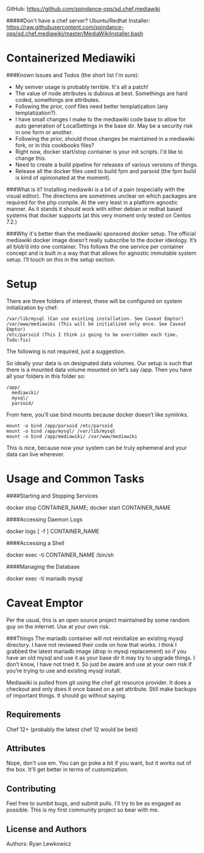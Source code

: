 GitHub: https://github.com/spindance-ops/sd.chef.mediawiki

#####Don't have a chef server? Ubuntu/Redhat Installer: https://raw.githubusercontent.com/spindance-ops/sd.chef.mediawiki/master/MediaWikiInstaller.bash

Containerized Mediawiki 
=======================
###Known Issues and Todos (the short list I'm sure):
* My semver usage is probably terrible. It's all a patch! 
* The value of node attributes is dubious at best. Somethings are hard coded, somethings are attributes. 
* Following the prior, conf files need better templatization (any templatization?). 
* I have small changes I make to the mediawiki code base to allow for auto generation of LocalSettings in the base dir. May be a security risk in one form or another. 
* Following the prior, should those changes be maintained in a mediawiki fork, or in this cookbooks files?
* Right now, docker start/stop container is your init scripts. I'd like to change this. 
* Need to create a build pipeline for releases of various versions of things. 
* Release all the docker files used to build fpm and parsoid (the fpm build is kind of opinionated at the moment). 


###What is it? 
Installing mediawiki is a bit of a pain (especially with the visual editor). The directions are sometimes unclear on which packages are required for the php compile. At the very least in a platform agnostic manner. As it stands it should work with either debian or redhat based systems that docker supports (at this very moment only tested on Centos 7.2.)

###Why it's better than the mediawiki sponsored docker setup. 
The official mediawiki docker image doesn’t really subscribe to the docker ideology. It’s all blob’d into one container. This follows the one service per container concept and is built in a way that that allows for agnostic immutable system setup. I’ll touch on this in the setup section.

Setup
=======================
There are three folders of interest, these will be configured on system initialization by chef:

```
/var/lib/mysql (Can use existing installation. See Caveat Emptor)
/var/www/mediawiki (This will be initialized only once. See Caveat Emptor)
/etc/parsoid (This I think is going to be overridden each time. Todo:fix)
```

The following is not required, just a suggestion.

So ideally your data is on designated data volumes. Our setup is such that there is a mounted data volume mounted on let’s say /app. Then you have all your folders in this folder so:

```
/app/
  mediawiki/
  mysql/
  parsoid/
```

From here, you’ll use bind mounts because docker doesn’t like symlinks. 

```
mount -o bind /app/parsoid /etc/parsoid
mount -o bind /app/mysql/ /var/lib/mysql
mount -o bind /app/mediawiki/ /var/www/mediawiki
```

This is nice, because now your system can be truly ephemeral and your data can live wherever.

Usage and Common Tasks
=======================
####Starting and Stopping Services 

docker stop CONTAINER_NAME; docker start CONTAINER_NAME

####Accessing Daemon Logs

docker logs [ -f ] CONTAINER_NAME

####Accessing a Shell

docker exec -ti CONTAINER_NAME /bin/sh

####Managing the Database

docker exec -ti mariadb mysql

Caveat Emptor
=======================
Per the usual, this is an open source project maintained by some random guy on the internet. Use at your own risk.  

###Things
The mariadb container will not reinitialize an existing mysql directory. I have not reviewed their code on how that works. I think I grabbed the latest mariadb image (drop in mysql replacement) so if you have an old mysql and use it as your base dir it may try to upgrade things. I don’t know, I have not tried it. So just be aware and use at your own risk if you’re trying to use and existing mysql install. 


Mediawiki is pulled from git using the chef git resource provider. It does a checkout and only does it once based on a set attribute. Still make backups of important things. It should go without saying. 


Requirements
------------
Chef 12+ (probably the latest chef 12 would be best)

Attributes
----------
Nope, don't use em. You can go poke a bit if you want, but it works out of the box. It'll get better in terms of customization. 

Contributing
------------
Feel free to sumbit bugs, and submit pulls. I'll try to be as engaged as possible. This is my first community project so bear with me. 

License and Authors
-------------------
Authors: Ryan Lewkowicz 
